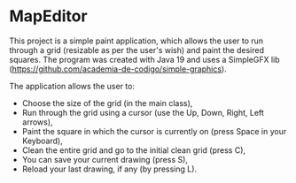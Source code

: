 # MapEditor

This project is a simple paint application, which allows the user to run through a grid (resizable as per the user's wish) and paint the desired squares.
The program was created with Java 19 and uses a SimpleGFX lib (https://github.com/academia-de-codigo/simple-graphics).

The application allows the user to:
- Choose the size of the grid (in the main class),
- Run through the grid using a cursor (use the Up, Down, Right, Left arrows),
- Paint the square in which the cursor is currently on (press Space in your Keyboard),
- Clean the entire grid and go to the initial clean grid (press C),
- You can save your current drawing (press S),
- Reload your last drawing, if any (by pressing L).

